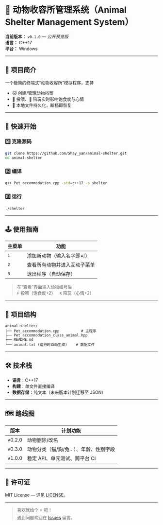 # 🐾 动物收容所管理系统（Animal Shelter Management System）
 
**当前版本：** `v0.1.0` — *公开预览版*  
**语言：** C++17  
**平台：** Windows

---

## 📌 项目简介
一个极简的终端式“动物收容所”模拟程序，支持  
- 🐱 创建/管理动物档案  
- 🍖 投喂、🎯 陪玩实时影响饱食度与心情  
- 💾 本地文件持久化，断档即恢复  

---

## 🚀 快速开始

### 1️⃣ 克隆源码
```bash
git clone https://github.com/Shay_yan/animal-shelter.git
cd animal-shelter
```

### 2️⃣ 编译
```bash
g++ Pet_accommodation.cpp -std=c++17 -o shelter
```

### 3️⃣ 运行
```bash
./shelter
```

---

## 🕹️ 使用指南

| 主菜单 | 功能 |
|---|---|
| `1` | 添加新动物（输入名字即可） |
| `2` | 查看所有动物并进入互动子菜单 |
| `3` | 退出程序（自动保存） |

> 在“查看”界面输入动物编号后  
> `F` 投喂（饱食度+2） `K` 陪玩（心情+2）

---

## 📂 项目结构
```
animal-shelter/
├── Pet_accommodation.cpp          # 主程序
├── Pet_accommodation_class_animal.hpp
├── README.md
└── animal.txt (运行时自动生成)    # 数据文件
```

---

## 🛠️ 技术栈
- **语言**：C++17  
- **构建**：单文件直接编译  
- **数据存储**：纯文本（未来版本计划迁移至 JSON）

---

## 🗺️ 路线图
| 版本 | 计划功能 |
|---|---|
| v0.2.0 | 动物删除/改名 |
| v0.3.0 | 动物分类（猫/狗/兔…）、年龄、性别字段 |
| v1.0.0 | 稳定 API、单元测试、跨平台 CI |

---

## 📄 许可证
MIT License — 详见 [LICENSE](LICENSE)。

---

> 喜欢就给个 ⭐️ 吧！  
> 遇到问题欢迎在 [Issues](https://github.com/<your-org>/animal-shelter/issues) 留言。
